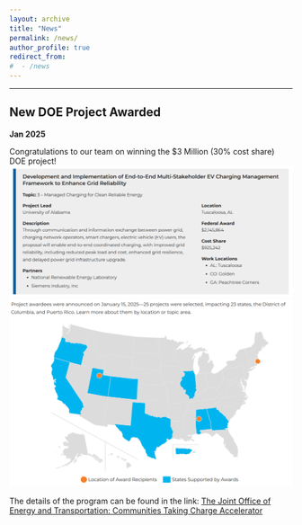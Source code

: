 ```yaml
---
layout: archive
title: "News"
permalink: /news/
author_profile: true
redirect_from:
#  - /news
---
```


---




New DOE Project Awarded
-----
**Jan 2025** 

Congratulations to our team on winning the $3 Million (30% cost share) DOE project!
<img src="../images/DOE_award_1.png" alt="Announcement of the Award" width="600">
<img src="../images/DOE_award_2.png" alt="Selection in the USA" width="600">

The details of the program can be found in the link: [The Joint Office of Energy and Transportation: Communities Taking Charge Accelerator](https://driveelectric.gov/communities-taking-charge)
